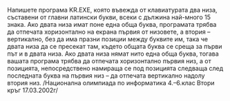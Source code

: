 Напишете програма KR.EXE, която въвежда от клавиатурата два низа, съставени от главни латински букви, всеки с дължина най-много 15 знака.
Ако двата низа имат поне една обща буква, програмата трябва да отпечата хоризонтално на екрана първия от низовете, а втория – вертикално, без да има празни позиции между буквите им, така че двата низа да се пресекат там, където общата буква се среща за първи път и в двата низа.
Ако двата низа нямат нито една обща буква, тогава вашата програма трябва да отпечата хоризонтално първия низ, а от позицията, непосредствено намираща се под позицията следваща след последната буква на първия низ – да отпечата вертикално надолу втория низ.
/Национална олимпиада по информатика 4.–6.клас Втори кръг 17.03.2002г/
